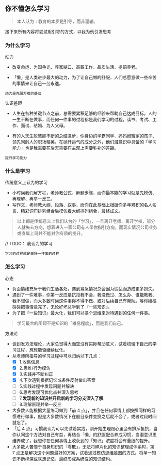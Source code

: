 ## 你不懂怎么学习

> 本人认为：教育的本质是引导，而非灌输。

接下来所有内容将尝试用引导的方式，以我为例引发思考

### 为什么学习

动力

- 改变命运、为国争光、养家糊口、高薪工作、品质生活、提前养老。

- 「懒」是人类进步最大的动力，为了让自己懒的舒服，人们总愿意做一些辛苦的事情来让自己一劳永逸。

```
动力是克服万难的基础
```

认识差距

- 人生在各种关键节点之前，总需要累积足够的经验来帮助自己达成目标。人的一生不断在做事，而任何一件事的过程都是我们学习的过程。读书、考试、工作、面试、结婚、为人父母。

- 有的人天生聪慧能不断的总结进步，你身边的学霸同学、妈妈闺蜜家的孩子、领先同龄人的职场精英，在抛开运气的成分之外，他们潜意识中具备的「学习能力」也是我需要在后天需要在主观上需要弥补的差距。

```
提升学习能力
```

### 什么是学习

传统意义上认为的学习

- 小时候我们解方程，老师教公式、解题步骤，而你最本能的学习就是先模仿、再理解、再举一反三。
- 写作文，老师教大纲、段落、叙事，而你在此基础上根据你多年累积的名人名言、精彩词句排列组合后模仿着大纲排列组合，最终成文。

> 以上都是传统意义上我们认为的「学习」，一旦离开老师、离开学校，部分人就失去方向，想着进入一家公司有人带你指引方向。而现实情况公司业务或直属上司并不能对你有质的提升。

// TODO： 我认为的学习

```
学习的过程就是做好一件事的过程
```

### 怎么学习

心态

- 负面情绪充斥于我们生活各处，遇到紧急情况总会因为慌乱而造成更多损失。
- 遇到了一件难事，你第一反应是抗拒我不会，我没做过、怎么办、谁能教我、我不想做，而大多数时候这件事你不得不做、或对后续自己有帮助。等你磕磕碰碰把事情做完了，无论好坏总学到了『一些知识』。
- 为了把『一些知识』最大化，我们可以换个思维来对待遇到的任何一件事。

> 学习最大的阻碍不是知识的「难易程度」，而是我们自己。

方法论

- 谈到发方法理论，大家总觉得大而空没有实际帮助意义，试着梳理下自己的学习过程，想想能否继续优化。
- 从老师所指导的学习过程中可以归纳以下几点：
  - [x] 1.收集信息
  - [x] 2.思维/行为模仿
  - [x] 3.实践并不断纠正
  - [x] 4.下次遇到根据记忆或条件反射做出答案
  - [ ] 5.实践过程中发现问题并解决
  - [ ] 6.思考发现可优化点并深入思考
  - [ ] 7.**发现新的知识并开启新的学习分支深入了解**
  - [ ] 8.理解原理并举一反三
- 大多数人能根据大量练习做到「前 4 点」，并且在任何事情上都按照同样的习惯进行做事，但是大多数情况下在题目条件变换之后就不会了，或者过段时间就忘了。
- 「后 4 点」习惯我认为可以先试着实践，刚开始生理跟心里会有排斥抵抗，当你认同这个方法对自己有益，再结合「懒」的舒服配合养成习惯，当潜意识思维养成了，我想你在任何事情上收获到的「知识」浓度将会有量级的提升。
- 大多数人苦恼于自身知识的「零散」，无法将碎片化的知识整理成体系时，第 7 点正是解决这个问题最好的方案，试着通过模仿思维脑图的方式，将单一知识不断挖深或联想记忆，最终形成系统性的知识结构。

